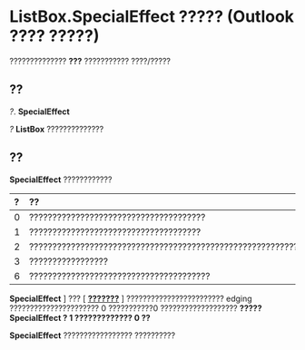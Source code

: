
# ListBox.SpecialEffect ????? (Outlook ???? ?????)

?????????????? **???** ??????????? ????/?????


## ??

 _?_. **SpecialEffect**

 _?_ **ListBox** ??????????????


## ??

 **SpecialEffect** ????????????



|**?**|**??**|
|:-----|:-----|
|0|??????????????????????????????????????|
|1|?????????????????????????????????????|
|2|???????????????????????????????????????????????????????????????|
|3|?????????????????|
|6|???????????????????????????????????????|
 **SpecialEffect** ] ??? [ **[???????](8b5996d0-4e03-f6e5-4418-0a28f4ac390d.md)** ] ???????????????????????? edging ?????????????????????? 0 ???????????0 ??????????????????? **?????  **SpecialEffect** ? 1 ????????????? 0 ??**

 **SpecialEffect** ????????????????? ??????????

